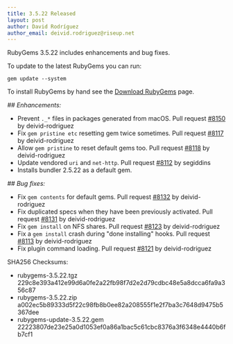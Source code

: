 ```yaml
---
title: 3.5.22 Released
layout: post
author: David Rodríguez
author_email: deivid.rodriguez@riseup.net
---
```


RubyGems 3.5.22 includes enhancements and bug fixes.

To update to the latest RubyGems you can run:

    gem update --system

To install RubyGems by hand see the [Download RubyGems][download] page.


_## Enhancements:_

* Prevent `._*` files in packages generated from macOS. Pull request
  [#8150](https://github.com/rubygems/rubygems/pull/8150) by
  deivid-rodriguez
* Fix `gem pristine etc` resetting gem twice sometimes. Pull request
  [#8117](https://github.com/rubygems/rubygems/pull/8117) by
  deivid-rodriguez
* Allow `gem pristine` to reset default gems too. Pull request
  [#8118](https://github.com/rubygems/rubygems/pull/8118) by
  deivid-rodriguez
* Update vendored `uri` and `net-http`. Pull request
  [#8112](https://github.com/rubygems/rubygems/pull/8112) by segiddins
* Installs bundler 2.5.22 as a default gem.

_## Bug fixes:_

* Fix `gem contents` for default gems. Pull request
  [#8132](https://github.com/rubygems/rubygems/pull/8132) by
  deivid-rodriguez
* Fix duplicated specs when they have been previously activated. Pull
  request [#8131](https://github.com/rubygems/rubygems/pull/8131) by
  deivid-rodriguez
* Fix `gem install` on NFS shares. Pull request
  [#8123](https://github.com/rubygems/rubygems/pull/8123) by
  deivid-rodriguez
* Fix a `gem install` crash during "done installing" hooks. Pull request
  [#8113](https://github.com/rubygems/rubygems/pull/8113) by
  deivid-rodriguez
* Fix plugin command loading. Pull request
  [#8121](https://github.com/rubygems/rubygems/pull/8121) by
  deivid-rodriguez


SHA256 Checksums:

* rubygems-3.5.22.tgz  
  229c8e393a412e99d6a0fe2a22fb98f7d2e2d79cdbc48e5a8dcca6fa9a356c87
* rubygems-3.5.22.zip  
  a002ec5b89333d5f22c98fb8b0ee82a208555f1e2f7ba3c7648d9475b5367dee
* rubygems-update-3.5.22.gem  
  22223807de23e25a0d1053ef0a86a1bac5c61cbc8376a3f6348e4440b6fb7cf1


[download]: https://rubygems.org/pages/download

